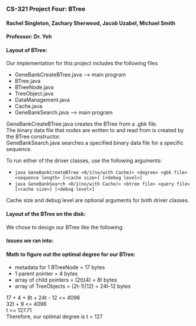 ### CS-321 Project Four: BTree
#### Rachel Singleton, Zachary Sherwood, Jacob Uzabel, Michael Smith
#### Professor: Dr. Yeh

#### Layout of BTree:
Our implementation for this project includes the following files
* GeneBankCreateBTree.java --> main program
* BTree.java
* BTreeNode.java
* TreeObject.java
* DataManagement.java
* Cache.java
* GeneBankSearch.java --> main program

GeneBankCreateBTree.java creates the BTree from a .gbk file.  
The binary data file that nodes are written to and read from is created by the BTree constructor.  
GeneBankSearch.java searches a specified binary data file for a specific sequence.  

To run either of the driver classes, use the following arguments:
* `java GeneBankCreateBTree <0/1(no/with Cache)> <degree> <gbk file> <sequence length> [<cache size>] [<debug level>]`
* `java GeneBankSearch <0/1(no/with Cache)> <btree file> <query file> [<cache size>] [<debug level>]`
  
Cache size and debug level are optional arguments for both driver classes. 

#### Layout of the BTree on the disk:
We chose to design our BTree like the following:


#### Issues we ran into:

#### Math to figure out the optimal degree for our BTree:
* metadata for 1 BTreeNode = 17 bytes
* 1 parent pointer = 4 bytes
* array of child pointers = (2t)(4) = 8t bytes
* array of TreeObjects = (2t-1)(12) = 24t-12 bytes

17 + 4 + 8t + 24t - 12 <= 4096  
32t + 9 <= 4096  
t <= 127.71  
Therefore, our optimal degree is t = 127

